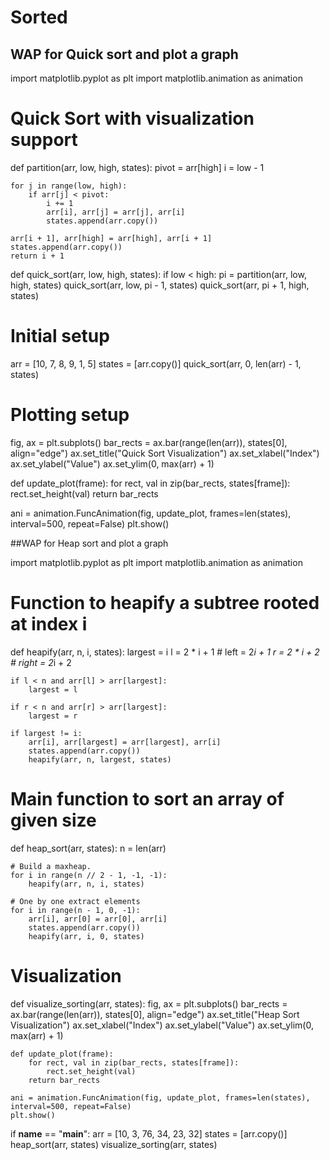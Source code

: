# Sorted
## WAP for Quick sort and plot a graph
import matplotlib.pyplot as plt
import matplotlib.animation as animation

# Quick Sort with visualization support
def partition(arr, low, high, states):
    pivot = arr[high]
    i = low - 1

    for j in range(low, high):
        if arr[j] < pivot:
            i += 1
            arr[i], arr[j] = arr[j], arr[i]
            states.append(arr.copy())

    arr[i + 1], arr[high] = arr[high], arr[i + 1]
    states.append(arr.copy())
    return i + 1

def quick_sort(arr, low, high, states):
    if low < high:
        pi = partition(arr, low, high, states)
        quick_sort(arr, low, pi - 1, states)
        quick_sort(arr, pi + 1, high, states)

# Initial setup
arr = [10, 7, 8, 9, 1, 5]
states = [arr.copy()]
quick_sort(arr, 0, len(arr) - 1, states)

# Plotting setup
fig, ax = plt.subplots()
bar_rects = ax.bar(range(len(arr)), states[0], align="edge")
ax.set_title("Quick Sort Visualization")
ax.set_xlabel("Index")
ax.set_ylabel("Value")
ax.set_ylim(0, max(arr) + 1)

def update_plot(frame):
    for rect, val in zip(bar_rects, states[frame]):
        rect.set_height(val)
    return bar_rects

ani = animation.FuncAnimation(fig, update_plot, frames=len(states), interval=500, repeat=False)
plt.show()

##WAP for Heap sort and plot a graph

import matplotlib.pyplot as plt
import matplotlib.animation as animation

# Function to heapify a subtree rooted at index i
def heapify(arr, n, i, states):
    largest = i
    l = 2 * i + 1     # left = 2*i + 1
    r = 2 * i + 2     # right = 2*i + 2

    if l < n and arr[l] > arr[largest]:
        largest = l

    if r < n and arr[r] > arr[largest]:
        largest = r

    if largest != i:
        arr[i], arr[largest] = arr[largest], arr[i]
        states.append(arr.copy())
        heapify(arr, n, largest, states)

# Main function to sort an array of given size
def heap_sort(arr, states):
    n = len(arr)

    # Build a maxheap.
    for i in range(n // 2 - 1, -1, -1):
        heapify(arr, n, i, states)

    # One by one extract elements
    for i in range(n - 1, 0, -1):
        arr[i], arr[0] = arr[0], arr[i]
        states.append(arr.copy())
        heapify(arr, i, 0, states)

# Visualization
def visualize_sorting(arr, states):
    fig, ax = plt.subplots()
    bar_rects = ax.bar(range(len(arr)), states[0], align="edge")
    ax.set_title("Heap Sort Visualization")
    ax.set_xlabel("Index")
    ax.set_ylabel("Value")
    ax.set_ylim(0, max(arr) + 1)

    def update_plot(frame):
        for rect, val in zip(bar_rects, states[frame]):
            rect.set_height(val)
        return bar_rects

    ani = animation.FuncAnimation(fig, update_plot, frames=len(states), interval=500, repeat=False)
    plt.show()

if __name__ == "__main__":
    arr = [10, 3, 76, 34, 23, 32]
    states = [arr.copy()]
    heap_sort(arr, states)
    visualize_sorting(arr, states)
